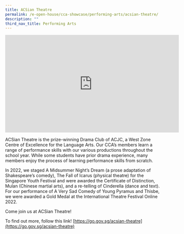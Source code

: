 ```yaml
---
title: ACSian Theatre
permalink: /e-open-house/cca-showcase/performing-arts/acsian-theatre/
description: ""
third_nav_title: Performing Arts
---
```

<div align="center"><iframe allowfullscreen="" allow="accelerometer; autoplay; clipboard-write; encrypted-media; gyroscope; picture-in-picture; web-share" frameborder="0" title="YouTube video player" src="https://www.youtube.com/embed/6MZMoRuKnjk" height="315" width="560"></iframe></div>

ACSian Theatre is the prize-winning Drama Club of ACJC, a West Zone Centre of Excellence for the Language Arts. Our CCA’s members learn a range of performance skills with our various productions throughout the school year. While some students have prior drama experience, many members enjoy the process of learning performance skills from scratch.

  

In 2022, we staged A Midsummer Night’s Dream (a prose adaptation of Shakespeare’s comedy), The Fall of Icarus (physical theatre) for the Singapore Youth Festival and were awarded the Certificate of Distinction, Mulan (Chinese martial arts), and a re-telling of Cinderella (dance and text). For our performance of A Very Sad Comedy of Young Pyramus and Thisbe, we were awarded a Gold Medal at the International Theatre Festival Online 2022.

  

Come join us at ACSian Theatre!

  

To find out more, follow this link!&nbsp;[https://go.gov.sg/acsian-theatre](https://go.gov.sg/acsian-theatre)